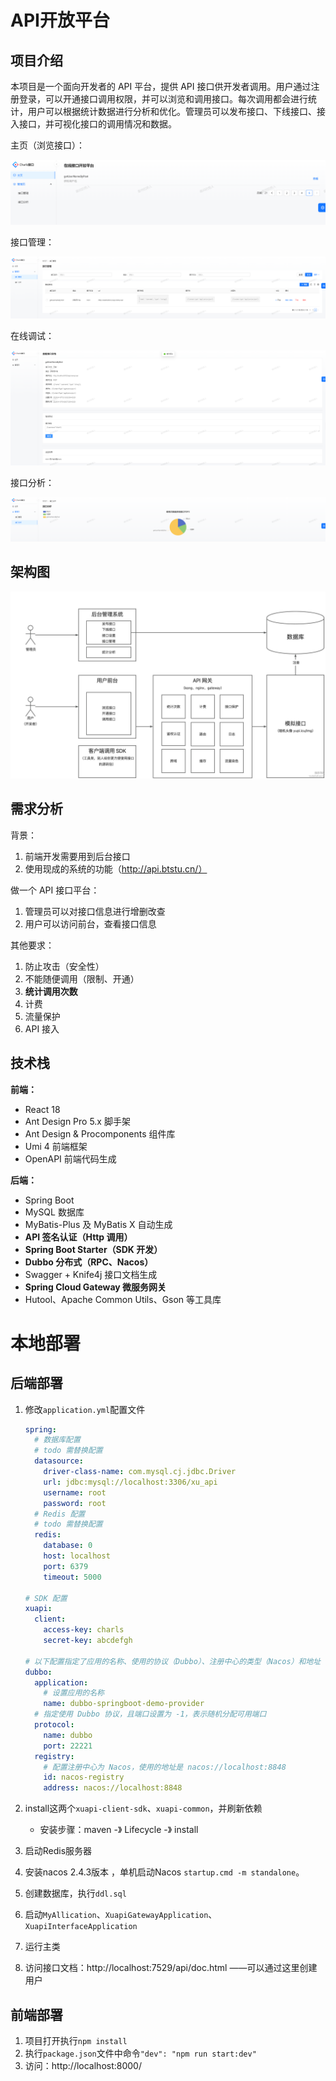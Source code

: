 #  API开放平台

##  项目介绍

本项目是一个面向开发者的 API 平台，提供 API 接口供开发者调用。用户通过注册登录，可以开通接口调用权限，并可以浏览和调用接口。每次调用都会进行统计，用户可以根据统计数据进行分析和优化。管理员可以发布接口、下线接口、接入接口，并可视化接口的调用情况和数据。



主页（浏览接口）：

![](doc/imgs/1.png)

接口管理：

![](doc/imgs/2.png)

在线调试：

![](doc/imgs/3.png)

接口分析：

![](doc/imgs/4.png)



## 架构图

![](doc/imgs/1.jpg)



## 需求分析

背景：

1. 前端开发需要用到后台接口
2. 使用现成的系统的功能（http://api.btstu.cn/）

做一个 API 接口平台：

1. 管理员可以对接口信息进行增删改查
2. 用户可以访问前台，查看接口信息

其他要求：

1. 防止攻击（安全性）
2. 不能随便调用（限制、开通）
3. **统计调用次数**
4. 计费
5. 流量保护
6. API 接入



## 技术栈

**前端：**

- React 18
- Ant Design Pro 5.x 脚手架
- Ant Design & Procomponents 组件库
- Umi 4 前端框架
- OpenAPI 前端代码生成

**后端：**

- Spring Boot
- MySQL 数据库
- MyBatis-Plus 及 MyBatis X 自动生成
- **API 签名认证（Http 调用）**
- **Spring Boot Starter（SDK 开发）**
- **Dubbo 分布式（RPC、Nacos）**
- Swagger + Knife4j 接口文档生成
- **Spring Cloud Gateway 微服务网关**
- Hutool、Apache Common Utils、Gson 等工具库



#  本地部署

##  后端部署

1. 修改`application.yml`配置文件

   ```yml
   spring:
     # 数据库配置
     # todo 需替换配置
     datasource:
       driver-class-name: com.mysql.cj.jdbc.Driver
       url: jdbc:mysql://localhost:3306/xu_api
       username: root
       password: root
     # Redis 配置
     # todo 需替换配置
     redis:
       database: 0
       host: localhost
       port: 6379
       timeout: 5000
   
   # SDK 配置
   xuapi:
     client:
       access-key: charls
       secret-key: abcdefgh
   
   # 以下配置指定了应用的名称、使用的协议（Dubbo）、注册中心的类型（Nacos）和地址
   dubbo:
     application:
       # 设置应用的名称
       name: dubbo-springboot-demo-provider
     # 指定使用 Dubbo 协议，且端口设置为 -1，表示随机分配可用端口
     protocol:
       name: dubbo
       port: 22221
     registry:
       # 配置注册中心为 Nacos，使用的地址是 nacos://localhost:8848
       id: nacos-registry
       address: nacos://localhost:8848
   ```

2. install这两个`xuapi-client-sdk`、`xuapi-common`，并刷新依赖

   - 安装步骤：maven -》 Lifecycle -》 install

3. 启动Redis服务器

4. 安装nacos 2.4.3版本 ，单机启动Nacos `startup.cmd -m standalone`。

5. 创建数据库，执行`ddl.sql`

6. 启动`MyAllication`、`XuapiGatewayApplication`、`XuapiInterfaceApplication`

7. 运行主类

8. 访问接口文档：http://localhost:7529/api/doc.html    ——可以通过这里创建用户



##  前端部署

1. 项目打开执行`npm install`
2. 执行`package.json`文件中命令`"dev": "npm run start:dev"`
3. 访问：http://localhost:8000/       
